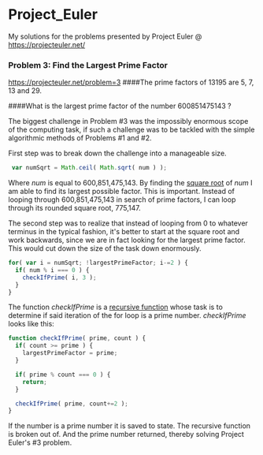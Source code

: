 # Project_Euler
My solutions for the problems presented by Project Euler @ https://projecteuler.net/

### Problem 3: Find the Largest Prime Factor
https://projecteuler.net/problem=3
####The prime factors of 13195 are 5, 7, 13 and 29.

####What is the largest prime factor of the number 600851475143 ?

The biggest challenge in Problem #3 was the impossibly enormous scope of the computing task, if such a challenge was to be tackled with the simple algorithmic methods of Problems #1 and #2.

First step was to break down the challenge into a manageable size. 
```javascript
 var numSqrt = Math.ceil( Math.sqrt( num ) );
```
Where *num* is equal to 600,851,475,143. By finding the [square root](http://mathworld.wolfram.com/SquareRoot.html) of *num* I am able to find its largest possible factor. This is important. Instead of looping through 600,851,475,143 in search of prime factors, I can loop through its rounded square root, 775,147.

The second step was to realize that instead of looping from 0 to whatever terminus in the typical fashion, it's better to start at the square root and work backwards, since we are in fact looking for the largest prime factor. This would cut down the size of the task down enormously.

```javascript
for( var i = numSqrt; !largestPrimeFactor; i-=2 ) {
  if( num % i === 0 ) {
    checkIfPrime( i, 3 );
  }
}
```
The function *checkIfPrime* is a [recursive function](http://www.integralist.co.uk/posts/js-recursion.html) whose task is to determine if said iteration of the for loop is a prime number. *checkIfPrime* looks like this:
```javascript
function checkIfPrime( prime, count ) {
  if( count >= prime ) {
    largestPrimeFactor = prime;
  }

  if( prime % count === 0 ) {
    return;
  }

  checkIfPrime( prime, count+=2 );
}
```

If the number is a prime number it is saved to state. The recursive function is broken out of. And the prime number returned, thereby solving Project Euler's #3 problem.

